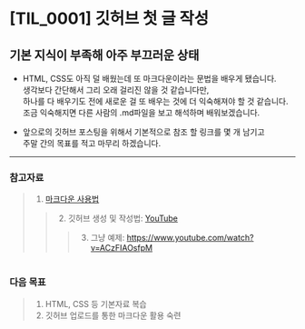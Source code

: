 [TIL_0001] 깃허브 첫 글 작성
==========

기본 지식이 부족해 아주 부끄러운 상태
-----------

* HTML, CSS도 아직 덜 배웠는데 또 마크다운이라는 문법을 배우게 됐습니다.    
생각보다 간단해서 그리 오래 걸리진 않을 것 같습니다만,   
하나를 다 배우기도 전에 새로운 걸 또 배우는 것에 더 익숙해져야 할 것 같습니다.   
조금 익숙해지면 다른 사람의 .md파일을 보고 해석하며 배워보겠습니다.   
   
- 앞으로의 깃허브 포스팅을 위해서 기본적으로 참조 할 링크를 몇 개 남기고   
주말 간의 목표를 적고 마무리 하겠습니다.
- - -
### 참고자료

>1. [마크다운 사용법][id]
>
>[id]: https://gist.github.com/ihoneymon/652be052a0727ad59601
>
>>2. 깃허브 생성 및 작성법: [YouTube][1]
>>
>>[1]: https://www.youtube.com/watch?v=ACzFIAOsfpM
>>
>>>3. 그냥 예제: <https://www.youtube.com/watch?v=ACzFIAOsfpM>
#    
### 다음 목표
>1. HTML, CSS 등 기본자료 복습
>2. 깃허브 업로드를 통한 마크다운 활용 숙련
